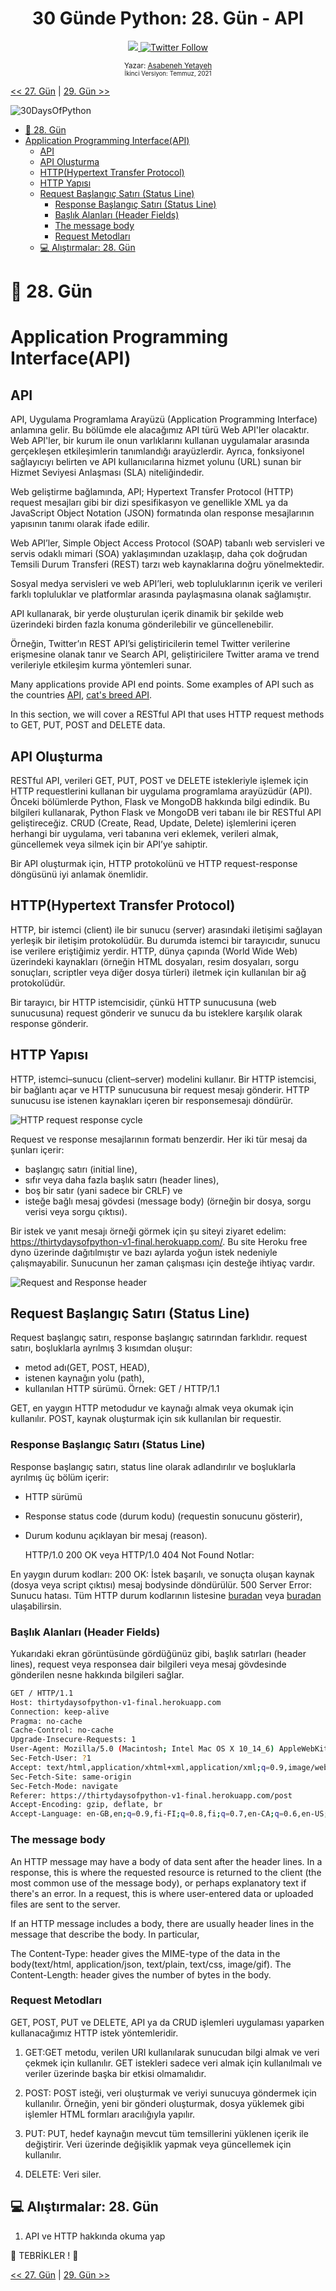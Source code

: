 <div align="center">
  <h1> 30 Günde Python: 28. Gün - API </h1>
  <a class="header-badge" target="_blank" href="https://www.linkedin.com/in/asabeneh/">
  <img src="https://img.shields.io/badge/style--5eba00.svg?label=LinkedIn&logo=linkedin&style=social">
  </a>
  <a class="header-badge" target="_blank" href="https://twitter.com/Asabeneh">
  <img alt="Twitter Follow" src="https://img.shields.io/twitter/follow/asabeneh?style=social">
  </a>

<sub>Yazar:
<a href="https://www.linkedin.com/in/asabeneh/" target="_blank">Asabeneh Yetayeh</a><br>
<small>İkinci Versiyon: Temmuz, 2021</small>
</sub>

</div>
</div>

[<< 27. Gün](../27_Day_Python_with_mongodb/27_python_with_mongodb.md) | [29. Gün >>](../29_Day_Building_API/29_building_API.md)

![30DaysOfPython](../images/30DaysOfPython_banner3@2x.png)

- [📘 28. Gün](#-day-28)
- [Application Programming Interface(API)](#application-programming-interfaceapi)
  - [API](#api)
  - [API Oluşturma](#building-api)
  - [HTTP(Hypertext Transfer Protocol)](#httphypertext-transfer-protocol)
  - [HTTP Yapısı](#structure-of-http)
  - [Request Başlangıç Satırı (Status Line)](#initial-request-linestatus-line)
    - [Response Başlangıç Satırı (Status Line)](#initial-response-linestatus-line)
    - [Başlık Alanları (Header Fields)](#header-fields)
    - [The message body](#the-message-body)
    - [Request Metodları](#request-methods)
  - [💻 Alıştırmalar: 28. Gün](#-exercises-day-28)

# 📘 28. Gün

# Application Programming Interface(API)

## API

API, Uygulama Programlama Arayüzü (Application Programming Interface) anlamına gelir. Bu bölümde ele alacağımız API türü Web API'ler olacaktır.
Web API'ler, bir kurum ile onun varlıklarını kullanan uygulamalar arasında gerçekleşen etkileşimlerin tanımlandığı arayüzlerdir. Ayrıca, fonksiyonel sağlayıcıyı belirten ve API kullanıcılarına hizmet yolunu (URL) sunan bir Hizmet Seviyesi Anlaşması (SLA) niteliğindedir.

Web geliştirme bağlamında, API; Hypertext Transfer Protocol (HTTP) request mesajları gibi bir dizi spesifikasyon ve genellikle XML ya da JavaScript Object Notation (JSON) formatında olan response mesajlarının yapısının tanımı olarak ifade edilir.

Web API’ler, Simple Object Access Protocol (SOAP) tabanlı web servisleri ve servis odaklı mimari (SOA) yaklaşımından uzaklaşıp, daha çok doğrudan Temsili Durum Transferi (REST) tarzı web kaynaklarına doğru yönelmektedir.

Sosyal medya servisleri ve web API’leri, web topluluklarının içerik ve verileri farklı topluluklar ve platformlar arasında paylaşmasına olanak sağlamıştır.

API kullanarak, bir yerde oluşturulan içerik dinamik bir şekilde web üzerindeki birden fazla konuma gönderilebilir ve güncellenebilir.

Örneğin, Twitter’ın REST API’si geliştiricilerin temel Twitter verilerine erişmesine olanak tanır ve Search API, geliştiricilere Twitter arama ve trend verileriyle etkileşim kurma yöntemleri sunar.

Many applications provide API end points. Some  examples of API such as the countries [API](https://restcountries.eu/rest/v2/all), [cat's breed API](https://api.thecatapi.com/v1/breeds).

In this section, we will cover a RESTful API that uses HTTP request methods to GET, PUT, POST and DELETE data.

## API Oluşturma

RESTful API, verileri GET, PUT, POST ve DELETE istekleriyle işlemek için HTTP requestlerini kullanan bir uygulama programlama arayüzüdür (API). Önceki bölümlerde Python, Flask ve MongoDB hakkında bilgi edindik. Bu bilgileri kullanarak, Python Flask ve MongoDB veri tabanı ile bir RESTful API geliştireceğiz. CRUD (Create, Read, Update, Delete) işlemlerini içeren herhangi bir uygulama, veri tabanına veri eklemek, verileri almak, güncellemek veya silmek için bir API’ye sahiptir.

Bir API oluşturmak için, HTTP protokolünü ve HTTP request-response döngüsünü iyi anlamak önemlidir.

## HTTP(Hypertext Transfer Protocol)

HTTP, bir istemci (client) ile bir sunucu (server) arasındaki iletişimi sağlayan yerleşik bir iletişim protokolüdür. Bu durumda istemci bir tarayıcıdır, sunucu ise verilere eriştiğimiz yerdir. HTTP, dünya çapında (World Wide Web) üzerindeki kaynakları (örneğin HTML dosyaları, resim dosyaları, sorgu sonuçları, scriptler veya diğer dosya türleri) iletmek için kullanılan bir ağ protokolüdür.

Bir tarayıcı, bir HTTP istemcisidir, çünkü HTTP sunucusuna (web sunucusuna) request gönderir ve sunucu da bu isteklere karşılık olarak response gönderir.

## HTTP Yapısı

HTTP, istemci–sunucu (client–server) modelini kullanır.
Bir HTTP istemcisi, bir bağlantı açar ve HTTP sunucusuna bir request mesajı gönderir. HTTP sunucusu ise istenen kaynakları içeren bir responsemesajı döndürür.

![HTTP request response cycle](../images/http_request_response_cycle.png)

Request ve response mesajlarının formatı benzerdir. Her iki tür mesaj da şunları içerir:

- başlangıç satırı (initial line),
- sıfır veya daha fazla başlık satırı (header lines),
- boş bir satır (yani sadece bir CRLF) ve
- isteğe bağlı mesaj gövdesi (message body) (örneğin bir dosya, sorgu verisi veya sorgu çıktısı).

Bir istek ve yanıt mesajı örneği görmek için şu siteyi ziyaret edelim: https://thirtydaysofpython-v1-final.herokuapp.com/. Bu site Heroku free dyno üzerinde dağıtılmıştır ve bazı aylarda yoğun istek nedeniyle çalışmayabilir. Sunucunun her zaman çalışması için desteğe ihtiyaç vardır.

![Request and Response header](../images/request_response_header.png)

##  Request Başlangıç Satırı (Status Line)

Request başlangıç satırı, response başlangıç satırından farklıdır.
request satırı, boşluklarla ayrılmış 3 kısımdan oluşur:

- metod adı(GET, POST, HEAD),
- istenen kaynağın yolu (path),
- kullanılan HTTP sürümü. Örnek: GET / HTTP/1.1

GET, en yaygın HTTP metodudur ve kaynağı almak veya okumak için kullanılır. POST, kaynak oluşturmak için sık kullanılan bir requestir.

### Response Başlangıç Satırı (Status Line)

Response başlangıç satırı, status line olarak adlandırılır ve boşluklarla ayrılmış üç bölüm içerir:

- HTTP sürümü
- Response status code (durum kodu) (requestin sonucunu gösterir),
- Durum kodunu açıklayan bir mesaj (reason).
  
  HTTP/1.0 200 OK
  veya
  HTTP/1.0 404 Not Found
  Notlar:

En yaygın durum kodları:
200 OK: İstek başarılı, ve sonuçta oluşan kaynak (dosya veya script çıktısı) mesaj bodysinde döndürülür.
500 Server Error: Sunucu hatası.
Tüm HTTP durum kodlarının listesine [buradan](https://httpstatuses.com/) veya [buradan](https://httpstatusdogs.com/) ulaşabilirsin.

### Başlık Alanları (Header Fields)

Yukarıdaki ekran görüntüsünde gördüğünüz gibi, başlık satırları (header lines), request veya responsea dair bilgileri veya mesaj gövdesinde gönderilen nesne hakkında bilgileri sağlar.

```sh
GET / HTTP/1.1
Host: thirtydaysofpython-v1-final.herokuapp.com
Connection: keep-alive
Pragma: no-cache
Cache-Control: no-cache
Upgrade-Insecure-Requests: 1
User-Agent: Mozilla/5.0 (Macintosh; Intel Mac OS X 10_14_6) AppleWebKit/537.36 (KHTML, like Gecko) Chrome/79.0.3945.79 Safari/537.36
Sec-Fetch-User: ?1
Accept: text/html,application/xhtml+xml,application/xml;q=0.9,image/webp,image/apng,*/*;q=0.8,application/signed-exchange;v=b3;q=0.9
Sec-Fetch-Site: same-origin
Sec-Fetch-Mode: navigate
Referer: https://thirtydaysofpython-v1-final.herokuapp.com/post
Accept-Encoding: gzip, deflate, br
Accept-Language: en-GB,en;q=0.9,fi-FI;q=0.8,fi;q=0.7,en-CA;q=0.6,en-US;q=0.5,fr;q=0.4
```

### The message body

An HTTP message may have a body of data sent after the header lines. In a response, this is where the requested resource is returned to the client (the most common use of the message body), or perhaps explanatory text if there's an error. In a request, this is where user-entered data or uploaded files are sent to the server.

If an HTTP message includes a body, there are usually header lines in the message that describe the body. In particular,

The Content-Type: header gives the MIME-type of the data in the body(text/html, application/json, text/plain, text/css, image/gif).
The Content-Length: header gives the number of bytes in the body.

### Request Metodları

GET, POST, PUT ve DELETE, API ya da CRUD işlemleri uygulaması yaparken kullanacağımız HTTP istek yöntemleridir.

1. GET:GET metodu, verilen URI kullanılarak sunucudan bilgi almak ve veri çekmek için kullanılır. GET istekleri sadece veri almak için kullanılmalı ve veriler üzerinde başka bir etkisi olmamalıdır.

2. POST: POST isteği, veri oluşturmak ve veriyi sunucuya göndermek için kullanılır. Örneğin, yeni bir gönderi oluşturmak, dosya yüklemek gibi işlemler HTML formları aracılığıyla yapılır.

3. PUT: PUT, hedef kaynağın mevcut tüm temsillerini yüklenen içerik ile değiştirir. Veri üzerinde değişiklik yapmak veya güncellemek için kullanılır.

4. DELETE: Veri siler.

## 💻 Alıştırmalar: 28. Gün

1. API ve HTTP hakkında okuma yap

🎉 TEBRİKLER ! 🎉

[<< 27. Gün](../27_Day_Python_with_mongodb/27_python_with_mongodb.md) | [29. Gün >>](../29_Day_Building_API/29_building_API.md)
